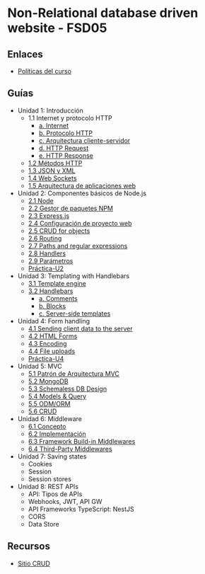 # Non-Relational database driven website - FSD05

## Enlaces

  * [Políticas del curso](https://aulavirtual.espol.edu.ec/files/3607800/download?download_frd=1)

## Guías

* Unidad 1: Introducción 
  * 1.1 Internet y protocolo HTTP
    * [a. Internet](guias/unidad1/guia1_1.md) 
    * [b. Protocolo HTTP](guias/unidad1/guia1_1.md) 
    * [c. Arquitectura cliente-servidor](guias/unidad1/guia1_2.md)  
    * [d. HTTP Request](guias/unidad1/guia1_1.md) 
    * [e. HTTP Response](guias/unidad1/guia1_1.md) 
  * [1.2 Métodos HTTP](guias/unidad1/guia1_3.md)
  * [1.3 JSON y XML](guias/xml_json.md)
  * [1.4 Web Sockets](guias/unidad1/guia1_4.md)
  * [1.5 Arquitectura de aplicaciones web](guias/unidad1/guia1_2.md) 
* Unidad 2: Componentes básicos de Node.js
  * [2.1 Node](guias/guias2/guia2_1.md)
  * [2.2 Gestor de paquetes NPM](guias/guias2/guia2_2.md)
  * [2.3 Express.js](guias/guias2/guia2_1.md)
  * [2.4 Configuración de proyecto web](guias/guias2/guia2_3.md)
  * [2.5 CRUD for objects](guias/guias2/guia2_5.md)
  * [2.6 Routing](guias/routing.md)
  * [2.7 Paths and regular expressions](guias/paths.md)
  * [2.8 Handlers](guias/handlers.md)
  * [2.9 Parámetros](guias/parametros.md)
  * [Práctica-U2](guias/practica_U2.md)
* Unidad 3: Templating with Handlebars 
  * [3.1 Template engine](guias/guias3/guia3_1.md)
  * [3.2 Handlebars](guias/guias3/guia3_2/guia3_2.md)
    * [a. Comments](guias/guias3/guia3_2/guia3_2_1.md)
    * [b. Blocks](guias/guias3/guia3_2/guia3_2_2.md)
    * [c. Server-side templates](guias/guias3/guia3_2/guia3_2_3.md)
* Unidad 4: Form handling
  * [4.1 Sending client data to the server](guias/guias4/guia4_1.md)
  * [4.2 HTML Forms](guias/guias4/guia4_2.md)
  * [4.3 Encoding](guias/guias4/guia4_3.md)
  * [4.4 File uploads](guias/guias4/guia4_4.md)
  * [Práctica-U4](guias/practica_U4.md)
* Unidad 5: MVC 
  * [5.1 Patrón de Arquitectura MVC](guias/mvc.md)
  * [5.2 MongoDB](guias/mongoDB.md)
  * [5.3 Schemaless DB Design](guias/schemalessDB.md)
  * [5.4 Models & Query](guias/models_query.md)
  * [5.5 ODM/ORM](guias/odm_orm.md)
  * [5.6 CRUD](guias/crud.md)
* Unidad 6: Middleware
  * [6.1 Concepto](guias/guias7/guia7_1.md)
  * [6.2 Implementación](guias/implementacionMiddleware.md)
  * [6.3 Framework Build-in Middlewares](guias/guias7/guia7_2.md)
  * [6.4 Third-Party Middlewares](guias/middleware_de_terceros.md)
* Unidad 7: Saving states 
  * Cookies
  * Session
  * Session stores
* Unidad 8: REST APIs
  * API: Tipos de APIs
  * Webhooks, JWT, API GW
  * API Frameworks TypeScript: NestJS
  * CORS
  * Data Store
## Recursos
* [Sitio CRUD](guias/recursos/sitio-CRUD.rar)